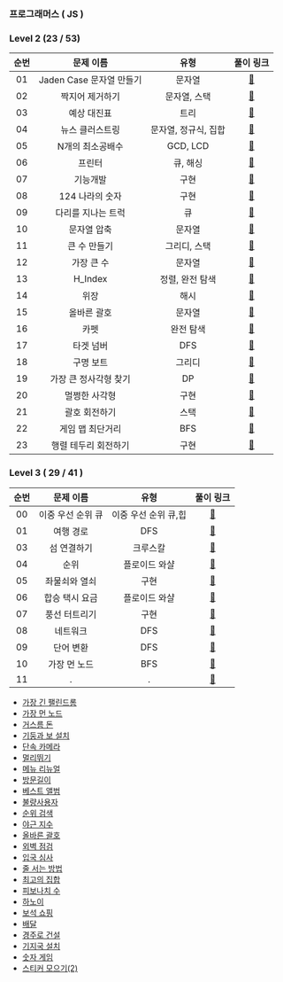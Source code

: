 ### 프로그래머스 ( JS )

### Level 2 (23 / 53)

| 순번 |        문제 이름         |         유형         |                                                                              풀이 링크                                                                              |
| :--: | :----------------------: | :------------------: | :-----------------------------------------------------------------------------------------------------------------------------------------------------------------: |
|  01  | Jaden Case 문자열 만들기 |        문자열        |            [🔗](https://github.com/dongwonnn/Algorithm/blob/master/programmers/Levle2/Jaden_%EB%AC%B8%EC%9E%90%EC%97%B4_%EB%A7%8C%EB%93%A4%EA%B8%B0.md)             |
|  02  |     짝지어 제거하기      |     문자열, 스택     |           [🔗](https://github.com/dongwonnn/Algorithm/blob/master/programmers/Levle2/%EC%A7%9D%EC%A7%80%EC%96%B4_%EC%A0%9C%EA%B1%B0%ED%95%98%EA%B8%B0.md)           |
|  03  |       예상 대진표        |         트리         |                    [🔗](https://github.com/dongwonnn/Algorithm/blob/master/programmers/Levle2/%EC%98%88%EC%83%81_%EB%8C%80%EC%A7%84%ED%91%9C.md)                    |
|  04  |     뉴스 클러스트링      | 문자열, 정규식, 집합 |           [🔗](https://github.com/dongwonnn/Algorithm/blob/master/programmers/Levle2/%EB%89%B4%EC%8A%A4_%ED%81%B4%EB%9F%AC%EC%8A%A4%ED%8A%B8%EB%A7%81.md)           |
|  05  |     N개의 최소공배수     |       GCD, LCD       |          [🔗](https://github.com/dongwonnn/Algorithm/blob/master/programmers/Levle2/N%EA%B0%9C%EC%9D%98_%EC%B5%9C%EC%86%8C%EA%B3%B5%EB%B0%B0%EC%88%98.md)           |
|  06  |          프린터          |       큐, 해싱       |                             [🔗](https://github.com/dongwonnn/Algorithm/blob/master/programmers/Levle2/%ED%94%84%EB%A6%B0%ED%84%B0.md)                              |
|  07  |         기능개발         |         구현         |                         [🔗](https://github.com/dongwonnn/Algorithm/blob/master/programmers/Levle2/%EA%B8%B0%EB%8A%A5%EA%B0%9C%EB%B0%9C.md)                         |
|  08  |     124 나라의 숫자      |         구현         |                  [🔗](https://github.com/dongwonnn/Algorithm/blob/master/programmers/Levle2/124_%EB%82%98%EB%9D%BC%EC%9D%98_%EC%88%AB%EC%9E%90.md)                  |
|  09  |    다리를 지나는 트럭    |          큐          |      [🔗](https://github.com/dongwonnn/Algorithm/blob/master/programmers/Levle2/%EB%8B%A4%EB%A6%AC%EB%A5%BC_%EC%A7%80%EB%82%98%EB%8A%94_%ED%8A%B8%EB%9F%AD.md)      |
|  10  |       문자열 압축        |        문자열        |                    [🔗](https://github.com/dongwonnn/Algorithm/blob/master/programmers/Levle2/%EB%AC%B8%EC%9E%90%EC%97%B4_%EC%95%95%EC%B6%95.md)                    |
|  11  |       큰 수 만들기       |     그리디, 스택     |                   [🔗](https://github.com/dongwonnn/Algorithm/blob/master/programmers/Levle2/%ED%81%B0_%EC%88%98_%EB%A7%8C%EB%93%A4%EA%B8%B0.md)                    |
|  12  |        가장 큰 수        |        문자열        |                        [🔗](https://github.com/dongwonnn/Algorithm/blob/master/programmers/Levle2/%EA%B0%80%EC%9E%A5_%ED%81%B0%EC%88%98.md)                         |
|  13  |         H_Index          |   정렬, 완전 탐색    |                                       [🔗](https://github.com/dongwonnn/Algorithm/blob/master/programmers/Levle2/H_Index.md)                                        |
|  14  |           위장           |         해시         |                                  [🔗](https://github.com/dongwonnn/Algorithm/blob/master/programmers/Levle2/%EC%9C%84%EC%9E%A5.md)                                  |
|  15  |       올바른 괄호        |        문자열        |                    [🔗](https://github.com/dongwonnn/Algorithm/blob/master/programmers/Levle2/%EC%98%AC%EB%B0%94%EB%A5%B8_%EA%B4%84%ED%98%B8.md)                    |
|  16  |           카펫           |      완전 탐색       |                                  [🔗](https://github.com/dongwonnn/Algorithm/blob/master/programmers/Levle2/%EC%B9%B4%ED%8E%AB.md)                                  |
|  17  |        타겟 넘버         |         DFS          |                        [🔗](https://github.com/dongwonnn/Algorithm/blob/master/programmers/Levle2/%ED%83%80%EA%B2%9F_%EB%84%98%EB%B2%84.md)                         |
|  18  |        구명 보트         |        그리디        |                        [🔗](https://github.com/dongwonnn/Algorithm/blob/master/programmers/Levle2/%EA%B5%AC%EB%AA%85_%EB%B3%B4%ED%8A%B8.md)                         |
|  19  |  가장 큰 정사각형 찾기   |          DP          | [🔗](https://github.com/dongwonnn/Algorithm/blob/master/programmers/Levle2/%EA%B0%80%EC%9E%A5_%ED%81%B0_%EC%A0%95%EC%82%AC%EA%B0%81%ED%98%95_%EC%B0%BE%EA%B8%B0.md) |
|  20  |      멀쩡한 사각형       |         구현         |               [🔗](https://github.com/dongwonnn/Algorithm/blob/master/programmers/Levle2/%EB%A9%80%EC%A9%A1%ED%95%9C_%EC%82%AC%EA%B0%81%ED%98%95.md)                |
|  21  |      괄호 회전하기       |         스택         |               [🔗](https://github.com/dongwonnn/Algorithm/blob/master/programmers/Levle2/%EA%B4%84%ED%98%B8_%ED%9A%8C%EC%A0%84%ED%95%98%EA%B8%B0.md)                |
|  22  |     게임 맵 최단거리     |         BFS          |          [🔗](https://github.com/dongwonnn/Algorithm/blob/master/programmers/Levle2/%EA%B2%8C%EC%9E%84_%EB%A7%B5_%EC%B5%9C%EB%8B%A8%EA%B1%B0%EB%A6%AC.md)           |
|  23  |   행렬 테두리 회전하기   |         구현         | [🔗](https://github.com/dongwonnn/Algorithm/blob/master/programmers/Levle2/%ED%96%89%EB%A0%AC_%ED%85%8C%EB%91%90%EB%A6%AC_%ED%9A%8C%EC%A0%84%ED%95%98%EA%B8%B0.md)  |

### Level 3 ( 29 / 41 )

| 순번 |     문제 이름     |         유형         |                                                                   풀이 링크                                                                    |
| :--: | :---------------: | :------------------: | :--------------------------------------------------------------------------------------------------------------------------------------------: |
|  00  | 이중 우선 순위 큐 | 이중 우선 순위 큐,힙 | [🔗](https://github.com/dongwonnn/Algorithm/blob/master/programmers/Level3/%EC%9D%B4%EC%A4%91%EC%9A%B0%EC%84%A0%EC%88%9C%EC%9C%84%ED%81%90.md) |
|  01  |     여행 경로     |         DFS          |              [🔗](https://github.com/dongwonnn/Algorithm/blob/master/programmers/Level3/%EC%97%AC%ED%96%89_%EA%B2%BD%EB%A1%9C.md)              |
|  03  |    섬 연결하기    |       크루스칼       |         [🔗](https://github.com/dongwonnn/Algorithm/blob/master/programmers/Level3/%EC%84%AC_%EC%97%B0%EA%B2%B0%ED%95%98%EA%B8%B0.md)          |
|  04  |       순위        |    플로이드 와샬     |                       [🔗](https://github.com/dongwonnn/Algorithm/blob/master/programmers/Level3/%EC%88%9C%EC%9C%84.md)                        |
|  05  |   좌물쇠와 열쇠   |         구현         |     [🔗](https://github.com/dongwonnn/Algorithm/blob/master/programmers/Level3/%EC%9E%90%EB%AC%BC%EC%87%A0%EC%99%80_%EC%97%B4%EC%87%A0.md)     |
|  06  |  합승 택시 요금   |    플로이드 와샬     |    [🔗](https://github.com/dongwonnn/Algorithm/blob/master/programmers/Level3/%ED%95%A9%EC%8A%B9_%ED%83%9D%EC%8B%9C_%EC%9A%94%EA%B8%88.md)     |
|  07  |   풍선 터트리기   |         구현         |     [🔗](https://github.com/dongwonnn/Algorithm/blob/master/programmers/Level3/%ED%92%8D%EC%84%A0%ED%84%B0%ED%8A%B8%EB%A6%AC%EA%B8%B0.md)      |
|  08  |     네트워크      |         DFS          |              [🔗](https://github.com/dongwonnn/Algorithm/blob/master/programmers/Level3/%EB%84%A4%ED%8A%B8%EC%9B%8C%ED%81%AC.md)               |
|  09  |     단어 변환     |         DFS          |              [🔗](https://github.com/dongwonnn/Algorithm/blob/master/programmers/Level3/%EB%8B%A8%EC%96%B4_%EB%B3%80%ED%99%98.md)              |
|  10  |   가장 먼 노드    |         BFS          |         [🔗](https://github.com/dongwonnn/Algorithm/blob/master/programmers/Level3/%EA%B0%80%EC%9E%A5_%EB%A8%BC_%EB%85%B8%EB%93%9C.md)         |
|  11  |         .         |          .           |                                                                     [🔗]()                                                                     |

- [가장 긴 팰린드롬](https://github.com/dongwonnn/Algorithm/blob/master/programmers/%EA%B0%80%EC%9E%A5%20%EA%B8%B4%20%ED%8C%B0%EB%A6%B0%EB%93%9C%EB%A1%AC.md)
- [가장 먼 노드](https://github.com/dongwonnn/Algorithm/blob/master/programmers/%EA%B0%80%EC%9E%A5%20%EB%A8%BC%20%EB%85%B8%EB%93%9C.md)
- [거스름 돈](https://github.com/dongwonnn/Algorithm/blob/master/programmers/%EA%B1%B0%EC%8A%A4%EB%A6%84%EB%8F%88.md)
- [기둥과 보 설치](https://github.com/dongwonnn/Algorithm/tree/master/programmers)
- [단속 카메라](https://github.com/dongwonnn/Algorithm/blob/master/programmers/%EB%8B%A8%EC%86%8D%EC%B9%B4%EB%A9%94%EB%9D%BC.md)
- [멀리뛰기](https://github.com/dongwonnn/Algorithm/blob/master/programmers/%EB%A9%80%EB%A6%AC%EB%9B%B0%EA%B8%B0.md)
- [메뉴 리뉴얼](https://github.com/dongwonnn/Algorithm/blob/master/programmers/%EB%A9%94%EB%89%B4%EB%A6%AC%EB%89%B4%EC%96%BC.md)
- [방문길이](https://github.com/dongwonnn/Algorithm/blob/master/programmers/%EB%B0%A9%EB%AC%B8%EA%B8%B8%EC%9D%B4.md)
- [베스트 앨범](https://github.com/dongwonnn/Algorithm/blob/master/programmers/%EB%B2%A0%EC%8A%A4%ED%8A%B8%EC%95%A8%EB%B2%94.md)
- [불량사용자](https://github.com/dongwonnn/Algorithm/blob/master/programmers/%EB%B6%88%EB%9F%89%EC%82%AC%EC%9A%A9%EC%9E%90.md)
- [순위 검색](https://github.com/dongwonnn/Algorithm/blob/master/programmers/%EC%88%9C%EC%9C%84%EA%B2%80%EC%83%89.md)
- [야근 지수](https://github.com/dongwonnn/Algorithm/blob/master/programmers/%EC%95%BC%EA%B7%BC%20%EC%A7%80%EC%88%98.md)
- [올바른 괄호](https://github.com/dongwonnn/Algorithm/blob/master/programmers/%EC%9D%B4%EC%A4%91%EC%9A%B0%EC%84%A0%EC%88%9C%EC%9C%84%ED%81%90.md)
- [외벽 점검](https://github.com/dongwonnn/Algorithm/blob/master/programmers/%EC%99%B8%EB%B2%BD%20%EC%A0%90%EA%B2%80.md)
- [입국 심사](https://github.com/dongwonnn/Algorithm/blob/master/programmers/%EC%9E%85%EA%B5%AD%EC%8B%AC%EC%82%AC.md)
- [줄 서는 방법](https://github.com/dongwonnn/Algorithm/blob/master/programmers/%EC%A4%84%20%EC%84%9C%EB%8A%94%20%EB%B0%A9%EB%B2%95.md)
- [최고의 집합](https://github.com/dongwonnn/Algorithm/blob/master/programmers/%EC%B5%9C%EA%B3%A0%EC%9D%98%20%EC%A7%91%ED%95%A9.md)
- [피보나치 수](https://github.com/dongwonnn/Algorithm/blob/master/programmers/%ED%94%BC%EB%B3%B4%EB%82%98%EC%B9%98%20%EC%88%98.md)
- [하노이](https://github.com/dongwonnn/Algorithm/blob/master/programmers/%ED%95%98%EB%85%B8%EC%9D%B4.md)
- [보석 쇼핑](https://github.com/dongwonnn/Algorithm/blob/master/programmers/%EB%B3%B4%EC%84%9D%20%EC%87%BC%ED%95%91.md)
- [배달](https://github.com/dongwonnn/Algorithm/blob/master/programmers/%EB%B0%B0%EB%8B%AC.md)
- [경주로 건설](https://github.com/dongwonnn/Algorithm/blob/master/programmers/%EA%B2%BD%EC%A3%BC%EB%A1%9C%20%EA%B1%B4%EC%84%A4.md)
- [기지국 설치](https://github.com/dongwonnn/Algorithm/blob/master/programmers/%EA%B8%B0%EC%A7%80%EA%B5%AD%20%EC%84%A4%EC%B9%98.md)
- [숫자 게임](https://github.com/dongwonnn/Algorithm/blob/master/programmers/%EC%88%AB%EC%9E%90%20%EA%B2%8C%EC%9E%84.md)
- [스티커 모으기(2)](<https://github.com/dongwonnn/Algorithm/blob/master/programmers/%EC%8A%A4%ED%8B%B0%EC%BB%A4%20%EB%AA%A8%EC%9C%BC%EA%B8%B0%20(2).md>)
